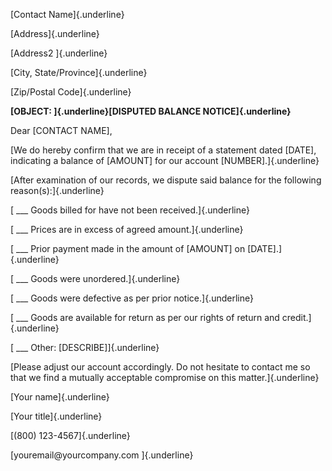 [Contact Name]{.underline}

[Address]{.underline}

[Address2 ]{.underline}

[City, State/Province]{.underline}

[Zip/Postal Code]{.underline}

**[OBJECT: ]{.underline}[DISPUTED BALANCE NOTICE]{.underline}**

Dear \[CONTACT NAME\],

[We do hereby confirm that we are in receipt of a statement dated
\[DATE\], indicating a balance of \[AMOUNT\] for our account
\[NUMBER\].]{.underline}

[After examination of our records, we dispute said balance for the
following reason(s):]{.underline}

[ \_\_\_ Goods billed for have not been received.]{.underline}

[ \_\_\_ Prices are in excess of agreed amount.]{.underline}

[ \_\_\_ Prior payment made in the amount of \[AMOUNT\] on
\[DATE\].]{.underline}

[ \_\_\_ Goods were unordered.]{.underline}

[ \_\_\_ Goods were defective as per prior notice.]{.underline}

[ \_\_\_ Goods are available for return as per our rights of return and
credit.]{.underline}

[ \_\_\_ Other: \[DESCRIBE\]]{.underline}

[Please adjust our account accordingly. Do not hesitate to contact me so
that we find a mutually acceptable compromise on this
matter.]{.underline}

[Your name]{.underline}

[Your title]{.underline}

[(800) 123-4567]{.underline}

[youremail\@yourcompany.com ]{.underline}
